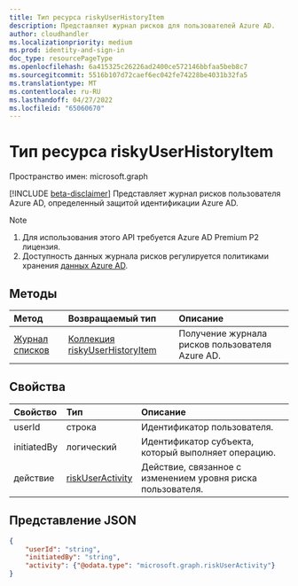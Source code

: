 ```yaml
---
title: Тип ресурса riskyUserHistoryItem
description: Представляет журнал рисков для пользователей Azure AD.
author: cloudhandler
ms.localizationpriority: medium
ms.prod: identity-and-sign-in
doc_type: resourcePageType
ms.openlocfilehash: 6a415325c26226ad2400ce572146bbfaa5beb8c7
ms.sourcegitcommit: 5516b107d72caef6ec042fe74228be4031b32fa5
ms.translationtype: MT
ms.contentlocale: ru-RU
ms.lasthandoff: 04/27/2022
ms.locfileid: "65060670"
---
```

# <a name="riskyuserhistoryitem-resource-type"></a>Тип ресурса riskyUserHistoryItem

Пространство имен: microsoft.graph

[!INCLUDE [beta-disclaimer](../../includes/beta-disclaimer.md)]
Представляет журнал рисков пользователя Azure AD, определенный защитой идентификации Azure AD.

>[!NOTE]
> 1. Для использования этого API требуется Azure AD Premium P2 лицензия.
> 2. Доступность данных журнала рисков регулируется политиками хранения [данных Azure AD](/azure/active-directory/reports-monitoring/reference-reports-data-retention#how-long-does-azure-ad-store-the-data).

## <a name="methods"></a>Методы

| Метод   | Возвращаемый тип|Описание|
|:---------------|:--------|:----------|
|[Журнал списков](../api/riskyuser-list-history.md) | [Коллекция riskyUserHistoryItem](riskyuserhistoryitem.md)|Получение журнала рисков пользователя Azure AD.|


## <a name="properties"></a>Свойства

| Свойство       | Тип    | Описание |
|:---------------|:--------|:------------|
| userId         | строка  | Идентификатор пользователя. |
| initiatedBy    | логический    | Идентификатор субъекта, который выполняет операцию. |
| действие       | [riskUserActivity](riskuseractivity.md)| Действие, связанное с изменением уровня риска пользователя. | 

## <a name="json-representation"></a>Представление JSON

<!-- {
  "blockType": "resource",
  "optionalProperties": [ ],
  "@odata.type": "microsoft.graph.riskyUserHistoryItem",
  "baseType": "microsoft.graph.riskyUser"
}-->

```json
{
    "userId": "string",
    "initiatedBy": "string",
    "activity": {"@odata.type": "microsoft.graph.riskUserActivity"}
}
```


<!--
{
  "type": "#page.annotation",
  "description": "riskyUserHistoryItem resource type",
  "keywords": "",
  "section": "documentation",
  "tocPath": "",
  "suppressions": [
   
  ]
}
-->



